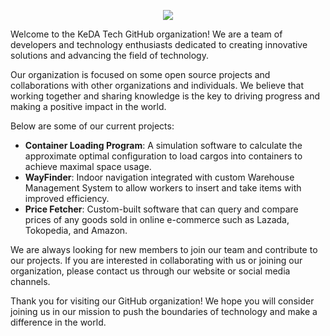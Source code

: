<p align="center">
  <img src="https://user-images.githubusercontent.com/10262370/209778345-2147b7b9-265e-47fc-b41c-3fc31e4c96b8.png" />
</p>

Welcome to the KeDA Tech GitHub organization! We are a team of developers and technology enthusiasts dedicated to creating innovative solutions and advancing the field of technology.

Our organization is focused on some open source projects and collaborations with other organizations and individuals. We believe that working together and sharing knowledge is the key to driving progress and making a positive impact in the world.

Below are some of our current projects:

* __Container Loading Program__: A simulation software to calculate the approximate optimal configuration to load cargos into containers to achieve maximal space usage.
* __WayFinder__: Indoor navigation integrated with custom Warehouse Management System to allow workers to insert and take items with improved efficiency.
* __Price Fetcher__: Custom-built software that can query and compare prices of any goods sold in online e-commerce such as Lazada, Tokopedia, and Amazon.

We are always looking for new members to join our team and contribute to our projects. If you are interested in collaborating with us or joining our organization, please contact us through our website or social media channels.

Thank you for visiting our GitHub organization! We hope you will consider joining us in our mission to push the boundaries of technology and make a difference in the world.
